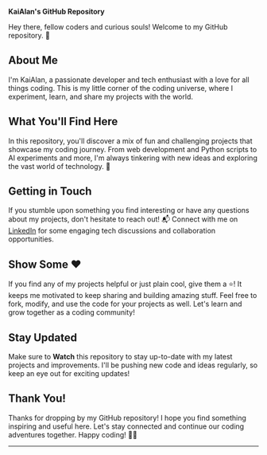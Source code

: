 **KaiAlan's GitHub Repository**

Hey there, fellow coders and curious souls! Welcome to my GitHub repository. 🌟

## About Me

I'm KaiAlan, a passionate developer and tech enthusiast with a love for all things coding. This is my little corner of the coding universe, where I experiment, learn, and share my projects with the world. 

## What You'll Find Here

In this repository, you'll discover a mix of fun and challenging projects that showcase my coding journey. From web development and Python scripts to AI experiments and more, I'm always tinkering with new ideas and exploring the vast world of technology. 🚀

## Getting in Touch

If you stumble upon something you find interesting or have any questions about my projects, don't hesitate to reach out! 📬 Connect with me on [LinkedIn](https://www.linkedin.com/in/kaialan) for some engaging tech discussions and collaboration opportunities.

## Show Some ❤️

If you find any of my projects helpful or just plain cool, give them a ⭐️! It keeps me motivated to keep sharing and building amazing stuff. Feel free to fork, modify, and use the code for your projects as well. Let's learn and grow together as a coding community!

## Stay Updated

Make sure to **Watch** this repository to stay up-to-date with my latest projects and improvements. I'll be pushing new code and ideas regularly, so keep an eye out for exciting updates!

## Thank You!

Thanks for dropping by my GitHub repository! I hope you find something inspiring and useful here. Let's stay connected and continue our coding adventures together. Happy coding! 🤖🎉

---

<!---
KaiAlan/KaiAlan is a ✨ special ✨ repository because its `README.md` (this file) appears on your GitHub profile.
You can click the Preview link to take a look at your changes.
--->
